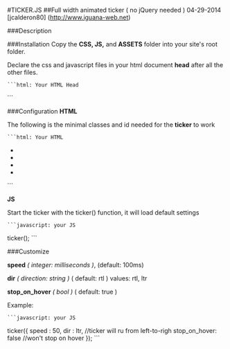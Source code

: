 #TICKER.JS
##Full width animated ticker ( no jQuery needed )
04-29-2014 [jcalderon80] (http://www.iguana-web.net)

###Description

###Installation
Copy the **CSS, JS,** and **ASSETS** folder into your site's root folder.

Declare the css and javascript files in your html document **head** after all the other files.

    ```html: Your HTML Head
<head>
    <link rel="stylesheet" href="css/ticker-slider.css"/>
    <script src="js/ticker-slider.js"></script>
</head>
    ```

###Configuration
**HTML**

The following is the minimal classes and id needed for the **ticker** to work

    ```html: Your HTML
<body>
    <div><!-- Start your ticker -->
        <div class="right-speeder speeder"></div>
        <div class="left-speeder speeder"></div>
        <div class="strip-wrapper">
            <div id="ticker-strip">
                <ul id="tiker-roller">
                    <li><a></a></li>
                    <li><a></a></li>
                    <li><a></a></li>
                    <li><a></a></li>
                </ul>
            </div>
        </div>
    </div>
</body>
    ```

**JS**

Start the ticker with the ticker() function, it will load default settings

    ```javascript: your JS
ticker();
    ```

###Customize

**speed** _( integer: milliseconds )_, (default: 100ms)

**dir** _( direction: string )_ ( default: rtl ) values: rtl, ltr

**stop\_on\_hover** _( bool )_ ( default: true )

Example:

    ```javascript: your JS
ticker({
    speed : 50,
    dir : ltr, //ticker will ru from left-to-righ
    stop_on_hover: false //won't stop on hover
});
    ```